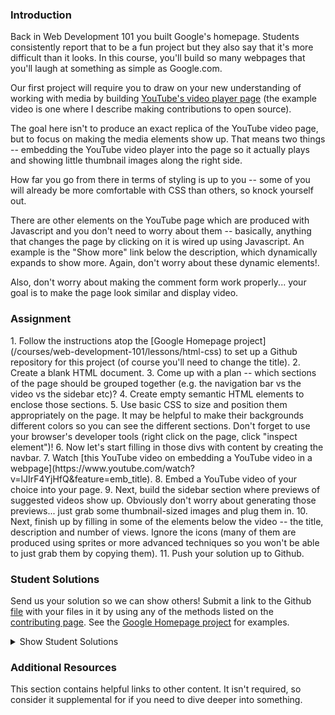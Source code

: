 ### Introduction

Back in Web Development 101 you built Google's homepage. Students consistently report that to be a fun project but they also say that it's more difficult than it looks. In this course, you'll build so many webpages that you'll laugh at something as simple as Google.com.

Our first project will require you to draw on your new understanding of working with media by building [YouTube's video player page](https://www.youtube.com/watch?v=V74l_zS1x8E) (the example video is one where I describe making contributions to open source).

The goal here isn't to produce an exact replica of the YouTube video page, but to focus on making the media elements show up. That means two things -- embedding the YouTube video player into the page so it actually plays and showing little thumbnail images along the right side.

How far you go from there in terms of styling is up to you -- some of you will already be more comfortable with CSS than others, so knock yourself out.

There are other elements on the YouTube page which are produced with Javascript and you don't need to worry about them -- basically, anything that changes the page by clicking on it is wired up using Javascript. An example is the "Show more" link below the description, which dynamically expands to show more. Again, don't worry about these dynamic elements!.

Also, don't worry about making the comment form work properly... your goal is to make the page look similar and display video.

### Assignment

<div class="lesson-content__panel" markdown="1">
1. Follow the instructions atop the [Google Homepage project](/courses/web-development-101/lessons/html-css) to set up a Github repository for this project (of course you'll need to change the title).
2. Create a blank HTML document.
3. Come up with a plan -- which sections of the page should be grouped together (e.g. the navigation bar vs the video vs the sidebar etc)?
4. Create empty semantic HTML elements to enclose those sections.
5. Use basic CSS to size and position them appropriately on the page.  It may be helpful to make their backgrounds different colors so you can see the different sections.  Don't forget to use your browser's developer tools (right click on the page, click "inspect element")!
6. Now let's start filling in those divs with content by creating the navbar.
7. Watch [this YouTube video on embedding a YouTube video in a webpage](https://www.youtube.com/watch?v=lJIrF4YjHfQ&feature=emb_title).
8. Embed a YouTube video of your choice into your page.
9. Next, build the sidebar section where previews of suggested videos show up.  Obviously don't worry about generating those previews... just grab some thumbnail-sized images and plug them in.
10. Next, finish up by filling in some of the elements below the video -- the title, description and number of views.  Ignore the icons (many of them are produced using sprites or more advanced techniques so you won't be able to just grab them by copying them).
11. Push your solution up to Github.
</div>

### Student Solutions

Send us your solution so we can show others! Submit a link to the Github [file](https://github.com/TheOdinProject/curriculum/edit/master/html_css/project_media.md) with your files in it by using any of the methods listed on the [contributing page](http://github.com/TheOdinProject/curriculum/blob/master/contributing.md). See the [Google Homepage project](/courses/web-development-101/lessons/html-css) for examples.

<details markdown="block">
  <summary> Show Student Solutions </summary>

-   Add your solution below this line!
-   [Andrew MacLeod's](https://github.com/a6macleod/youtube-replica) - [View in Browser](https://a6macleod.github.io/youtube-replica/)
-   [Rastko's Solution](https://github.com/RastkoD/The_Odin_Project/tree/master/HTML_and_CSS/YouTube) - [View in Browser](https://youtube-byrastkod.netlify.app/)
-   [Kevin's Solution](https://github.com/Kevlar2222/youtube/tree/master) - [View in Browser](https://kevlar2222.github.io/youtube/)
-   [Hiro's Solution](https://github.com/hrmtk/youtube-page) - [View in Browser](https://hrmtk.github.io/youtube-page/)
-   [Christian's Solution](https://github.com/rueeazy/youtube-clone) - [View in Browser](https://rueeazy.github.io/youtube-clone/)
-   [Tam Tran's Solution](https://github.com/gitdxb/clone-yt) - [View in Browser](https://gitdxb.github.io/clone-yt/)
-   [Ideopunk's Solution](https://github.com/Ideopunk/embed-practice) - [View in Browser](https://ideopunk.github.io/embed-practice/)
-   [Maximiliano Bidegain's Solution](https://github.com/maxibide/my-web-development-journey/tree/master/the-odin-project/html-and-css/embedding-images-and-video) - [View in Browser](https://maxibide.github.io/my-web-development-journey/the-odin-project/html-and-css/embedding-images-and-video/)
-   [mrdiegodev\_ Solution](https://github.com/dhna32/Project--Embedding-Images-and-Video) - [View in Browser](https://dhna32.github.io/Project--Embedding-Images-and-Video/)
-   [descholar's Solution](https://github.com/descholar-ceo/youtube-player-page) - [View in Browser](https://descholar-ceo.github.io/youtube-player-page/)
-   [Othesius's Solution](https://github.com/othesius-exe/mocktube) - [View in Browser](https://othesius-exe.github.io/mocktube/)
-   [Ryan Ameri's Solution](https://github.com/RyanAmeri/odin-project-youtube) - [View in Browser](https://ryanameri.github.io/odin-project-youtube/index.html)
-   [Witah Georjane's Solution](https://github.com/Georjane/youtube_video_player.git) - [View in Browser](https://rawcdn.githack.com/Georjane/youtube_video_player/27644cfc3da4ad8fed2e67320537574cdd59d24f/index.html)
-   [Kalef Amui's Solutionn](https://github.com/kalefamui/YouTube-page) - [View in Browser](https://kalefamui.github.io/YouTube-page/)
-   [Andres Ruiz's Solution](https://github.com/Andrsrz/youtube-player-page-clone) - [View in Browser](https://andrsrz.github.io/youtube-player-page-clone/)
-   [Haroon Abdulrazaq's Solution](https://github.com/paulzay/youtube) - [View in Browser](https://paulzay.github.io/youtube/)
-   [Evanson's Solution](https://github.com/evansinho/YouTube-video-player-page.git) - [View in Browser](https://evansinho.github.io/YouTube-video-player-page/.)
-   [Mugilan's Solution](https://github.com/Mugilan-Codes/youtube-clone) - [View in Browser](https://mugilan-codes.github.io/youtube-clone/)
-   [Abdulaziz Ali's solution](https://github.com/abredi/youtube-clone) - [View in Browser](https://rawcdn.githack.com/abredi/youtube-clone/b5c8c05e6db13109e3118af097b7590c33b71587/index.html)
-   [Jose Salvador's Solution](https://github.com/Jsalvadorpp/youtube-html) - [View in browser](https://jsalvadorpp.github.io/youtube-html/)
-   [Billi0ns' Solution](https://github.com/Billi0ns/Youtube_clone) - [View in browser](https://billi0ns.github.io/Youtube_clone/)
-   [Uduak Essien's Solution](https://github.com/acushlakoncept/youtube-player-page) - [View in browser](https://acushlakoncept.github.io/youtube-player-page/)
-   [Cristian's Solution](https://github.com/cristianCeamatu/youtubeclone) - [View in browser](https://cristianceamatu.github.io/youtubeclone/)
-   [kaliberpoziomka's Solution](https://github.com/kaliberpoziomka/youtube-clone) - [View in browser](https://kaliberpoziomka.github.io/youtube-clone/)
-   [Andrea's Solution](https://github.com/fioriandrea/youtube-page) - [View in browser](https://youtube.andreafiori.now.sh/)
-   [Alexander Nitiola's Solution](https://github.com/TheCre8tor/youtube_clone) - [View in browser](https://thecre8tor.github.io/youtube_clone/)
-   [skele-666's solution](https://github.com/skele-666/youtube-player-page) - [View in browser](https://skele-666.github.io/youtube-player-page/)
-   [Le-Xandar's solution](https://le-xandar.github.io/youtube-clone/) - [View in browser](https://github.com/Le-Xandar/youtube-clone)
-   [Julio's solution](https://github.com/julio22b/youtube-clone) - [View in browser](https://julio22b.github.io/youtube-clone/)
-   [Leavims's solution](https://github.com/leavism/youtube-video-page) - [View in browser](https://leavism.github.io/youtube-video-page/)
-   [Mikael & Ezekiel's solution](https://github.com/mikearaya/youtube_clone) - [View in browser](https://mikearaya.github.io/youtube_clone)
-   [iamjethrooo's solution](https://github.com/iamjethrooo/embedding-images-and-video) - [View in browser](https://iamjethrooo.github.io/embedding-images-and-video/)
-   [Andrija Jelenkovic's solution](https://github.com/Amdrija/youtubeClone) - [View in browser](https://amdrija.github.io/youtubeClone/)
-   [Johongirr's solution](https://github.com/Johongirr/youtube-clone) - [View in browser](https://johongirr.github.io/youtube-clone/)
-   [Abdel Pérez's solution](https://github.com/abdelp/video-player) - [View in browser](https://abdelp.github.io/video-player/)
-   [Imahnama + Ikraamg Solution](https://github.com/imahnama/Youtube-replica) - [View in browser](https://imahnama.github.io/Youtube-replica/)
-   [Joshysmart's Solution](https://github.com/joshysmart/youtube-player-page) - [View in browser](https://joshysmart.github.io/youtube-player-page/)
-   [Zakariye's Solution](https://github.com/ZYusuf10/youtubePracticeClone) -[View in browser](https://zyusuf10.github.io/youtubePracticeClone/index.html)
-   [Rarysson's Solution](https://github.com/rarysson/youtube-player) - [View in browser](https://rarysson.github.io/youtube-player/)
-   [Igorashs's Solution](https://github.com/igorashs/embedding-images-and-video) - [View in browser](https://igorashs.github.io/embedding-images-and-video/)
-   [TheGudu's Solution](https://github.com/TheGudu/YouTubeProjectOdin)
-   [MikkRou's Solution](https://github.com/MikkRou/embeding-images-and-video) - [View in browser](https://mikkrou.github.io/embeding-images-and-video/)
-   [Ivancito and Carlos' Solution](https://github.com/canriquez/html-youtube) - [View in browser](https://canriquez.github.io/html-youtube/)
-   [Ashish's Solution](https://github.com/CodersGas/YouTube-Clone) - [View in browser](https://codersgas.github.io/YouTube-Clone/home-page.html)
-   [Cody's solution](https://github.com/codydegen/youtube_mockup) - [View in browser](https://codydegen.github.io/youtube_mockup/)
-   [Braxton Lemmon's solution](https://github.com/braxtonlemmon/youtube-clone) - [View in browser](https://braxtonlemmon.github.io/youtube-clone/)
-   [David Auza's and Eduardo Reis's solution](https://github.com/davidauza-engineer/Project-Embedding-Images-And-Video) - [View in browser](https://davidauza-engineer.github.io/Project-Embedding-Images-And-Video/)
-   [Gabriel's solution](https://github.com/gabytzubaws/Youtube_embedded_player_clone)
-   [Leticia's solution](https://github.com/gradiva/odin-fullstack-javascript/tree/master/03-HTML_and_CSS/01-Basic_HTML_Page-Structure/youtube-clone) - [View in browser](https://gradiva.github.io/youtube-clone/)
-   [Muhammad Ahmad's solution](https://github.com/thisisMAhmad/youtube-page) - [View in browser](https://thisismahmad.github.io/youtube-page/)
-   [Kevin Vuong's](https://github.com/fffear/embedding_images_and_video) - [View in browser](https://fffear.github.io/embedding_images_and_video/)
-   [Katarzyna Kaswen-Wilk's solution](https://github.com/kikupiku/youtube-copy) - [View in browser](https://kikupiku.github.io/youtube-copy/)
-   [Solodov's solution](https://github.com/solodov-dev/top-youtube) - [View in browser](https://solodov-dev.github.io/top-youtube/)
-   [Vedat's solution](https://github.com/mvedataydin/youtube-video-page) - [View in browser](https://mvedataydin.github.io/youtube-video-page/)
-   [Zayeer's solution](https://github.com/Zayeer/Youtube-s-video-player-page) - [View in browser](https://zayeer.github.io/Youtube-s-video-player-page/)
-   [David Tan's solution](https://github.com/davecmd/youtube-replica) - [View in browser](https://davecmd.github.io/youtube-replica/)
-   [Jitendra Rathore's solution](https://github.com/jitendrrathore/embedding-video-images) - [View in browser](https://jitendrrathore.github.io/embedding-video-images/)
-   [Sampajanno's solution](https://github.com/Sampajanno/embedding-video-images) - [View in browser](https://sampajanno.github.io/building-forms/)
-   [Carmine's Solution](https://github.com/cgrossi/odin-project-youtube-clone) - [View in browser](https://cgrossi.github.io/odin-project-youtube-clone/)
-   [bcikota's solution](https://github.com/bcikota/youtube) - [View in browser](https://bcikota.github.io/youtube/)
-   [Bola Buari's solution](https://github.com/bolah2009/youtube-clone) - [View in browser](https://bolabuari.com/youtube-clone/)
-   [Ricala's solution](https://github.com/Ricala/mock-youtube-page) - [View in browser](https://ricala.github.io/mock-youtube-page/)
-   [N00bG1rl's solution](https://github.com/N00bG1rl/videopage) - [View in browser](https://n00bg1rl.github.io/videopage/)
-   [Jason McKee's solution](https://github.com/jttmckee/youtube) | [Live](https://jttmckee.github.io/youtube/)
-   [Ohlie's solutuin](https://github.com/lco1220/youtube_player_page) - [View in browser](https://lco1220.github.io/youtube_player_page/)
-   [ARaut9's solution](https://github.com/ARaut9/youtube_player_page) - [View in browser](https://araut9.github.io/youtube_player_page/)
-   [Bojo's solution](https://github.com/BojoZahariev/youtube_video) - [View in browser](https://bojozahariev.github.io/youtube_video/)
-   [Hammad Ahmed's solution](https://github.com/shammadahmed/youtube-video-page) - [View in browser](https://shammadahmed.github.io/youtube-video-page)
-   [Helari's solution](https://helaris.github.io/YouTube/)
-   [Smetanca52's solution](https://github.com/Smetanca52/) - [View in browser](https://smetanca52.github.io/youtubelike_page/)
-   [Bojana Karakacev's solution](https://github.com/bojana12/youtube-homepage) - [View in browser](https://bojana12.github.io/youtube-homepage/)
-   [rvalentin1010's solution](https://github.com/rvalentin1010/youtube-video-player) - [View in browser](https://rvalentin1010.github.io/youtube-video-player/)
-   [Qin's solution](https://github.com/hyathynth/youtube_mockup) - [View in browser](https://hyathynth.github.io/youtube_mockup/)
-   [0zra's (scaffold)solution](https://github.com/0zra/embedding) - [View in browser](https://0zra.github.io/embedding/)
-   [Chris MacSwan's solution](https://github.com/cmacswan07/youtubecopy) - [View in browser](https://cmacswan07.github.io/youtubecopy/)
-   [Javier Machin's solution](https://github.com/Javier-Machin/youtube_player) - [View in browser](https://javier-machin.github.io/youtube_player/)
-   [yakherder's basic solution](https://github.com/yakherder614/you-tube)-[View in Browser](https://yakherder614.github.io/you-tube/)
-   [Johan Morin's Solution](https://github.com/MorrisMalone/youtube-copy) - [View in Browser](https://morrismalone.github.io/youtube-copy/)
-   [Ayoub's solution](https://github.com/Skobraf/Youtube_Player_Page) - [View in browser](https://skobraf.github.io/Youtube_Player_Page/)
-   [Jesus' Solution](https://github.com/jsgilberto/Youtube-Video-Page) - [View in browser](https://jsgilberto.github.io/Youtube-Video-Page/)
-   [SarfrazAnjum's solution](https://github.com/SarfrazAnjum/TOP_Embedding-Images-And-Videos) - [View in browser](https://sarfrazanjum.github.io/TOP_Embedding-Images-And-Videos/)
-   [Henry Kirya's solution](https://github.com/harrika/utube/tree/master/utube) - [View in browser](https://harrika.github.io/utube/utube/)
-   [Agnieszka's solution](https://github.com/elPetit69/mock-youtube) - [View in browser](https://elpetit69.github.io/mock-youtube/)
-   [Nate Dimock's solution](https://github.com/Flakari/youtube-page) - [View in browser](https://flakari.github.io/youtube-page/)
-   [walnutdust's solution](https://github.com/walnutdust/mock-youtube) - [View in browser](https://walnutdust.github.io/mock-youtube/)
-   [theghall's solution](https://github.com/theghall/odin-youtube.git) - [View in browser](https://theghall.github.io/odin-youtube/)
-   [Josh Archer's solution](https://gitlab.com/odin-project-josh-archer/embedding-images-and-video) - [View in browser](https://www.josharcher.uk/static/projects/odinproject/embeddingimagesvideo/)
-   [Jmooree30's solution](https://github.com/jmooree30/youtube) - [Live](https://jmooree30.github.io/youtube/)
-   [Jonathan Yiv's solution](https://github.com/JonathanYiv/youtube-video-page) - [Live](https://jonathanyiv.github.io/youtube-video-page/)
-   [holdercp's solution](https://github.com/holdercp/bluetube) - [Live](https://holdercp.github.io/bluetube/)
-   [Justine Cantado's solution](https://github.com/Hannibalony/Hannibalony.github.io/tree/master/yt) - [View in Browser](https://hannibalony.github.io/yt)
-   [yilmazgunalp's solution](https://github.com/yilmazgunalp/youtube_page) - [View in Browser](https://yilmazgunalp.github.io/youtube_page/)
-   [Bottlecap's solution](https://github.com/Bottlecaps4/YouTube-video-page) - [View in Browser](https://bottlecaps4.github.io/YouTube-video-page/)
-   [Jeff's Solution](https://github.com/jmbothe/youtube-homepage) - [View in Browser](https://jmbothe.github.io/youtube-homepage/)
-   [Andrew's solution](https://github.com/andrewr224/embedding-video-project) - [View in browser](https://andrewr224.github.io/embedding-video-project/)
-   [Austin's solution](https://github.com/CouchofTomato/youtube-clone)
-   [Flint Mayers' solution](https://github.com/FlintMayers/youtube_player) - [View in browser](https://flintmayers.github.io/youtube_player/)
-   [Javal's solution](https://github.com/javalnanda/youtube_player_page) - [View in browser](https://javalnanda.github.io/youtube_player_page/)
-   [Paweł R's solution](https://github.com/PawelRokosz/ProjectYT) - [View in browser](http://htmlpreview.github.io/?https://github.com/PawelRokosz/ProjectYT/blob/master/index.html)
-   [Rhys B's solution](https://github.com/105ron/youtube_video_embed) - [View in browser](https://105ron.github.io/youtube_video_embed/)
-   [Donald's solution](https://github.com/donaldali/odin-html-css/tree/master/embedding_media)
-   [Vincent's solution](https://github.com/wingyu/youtube_replica) - [View in browser](http://htmlpreview.github.io/?https://github.com/wingyu/youtube_replica/blob/master/index.html)
-   [Kate McFaul's solution](https://github.com/craftykate/odin-project/tree/master/Chapter_05-Advanced_HTML_and_CSS/youtube) - [View in browser](https://cdn.rawgit.com/craftykate/odin-project/master/Chapter_05-Advanced_HTML_and_CSS/youtube/index.html)
-   [chasmani's solution](https://github.com/chasmani/YoutubeHome) - [View in browser](http://htmlpreview.github.io/?https://github.com/chasmani/YoutubeHome/blob/master/index.html)
-   [Ryan Jordan's solution](https://github.com/krjordan/odin-project/tree/master/video-project) - [View in browser](http://htmlpreview.github.io/?https://github.com/krjordan/odin-project/tree/master/video-project/index.html)
-   [Artur Janik's solution](https://github.com/ArturJanik/ProjectYT) - [View in browser](http://htmlpreview.github.io/?https://github.com/ArturJanik/ProjectYT/blob/master/index2.html)
-   [Hailey's solution](https://github.com/hmfoster/embedded-youtube.git) - [View in browser](http://htmlpreview.github.io/?https://github.com/hmfoster/embedded-youtube/blob/master/index.html)
-   [Rob Pennington's solution](https://github.com/rPen/Mock-Ups/tree/gh-pages/YouTube) - [View in browser](http://rpen.github.io/Mock-Ups/YouTube/index.html)
-   [Dominik Stodolny's solution](https://github.com/dstodolny/odintube/) - [View in browser](http://htmlpreview.github.io/?https://github.com/dstodolny/odintube/blob/master/index.html)
-   [AtActionPark's solution](https://github.com/AtActionPark/odin_embedded_images_and_video) - [View in browser](http://htmlpreview.github.io/?https://github.com/AtActionPark/odin_embedded_images_and_video/blob/master/main.html)
-   [Sasikala's solution](https://github.com/Sasikala-Ravichandran/odin-project) - [View in browser](http://htmlpreview.github.io/?https://github.com/Sasikala-Ravichandran/odin-project/blob/master/Youtube/index.html)
-   [dchen71's solution](https://github.com/dchen71/odin-video-embedding) - [View in browser](https://rawgit.com/dchen71/odin-video-embedding/master/Index.html)
-   [Kevin Mulhern's solution](https://github.com/KevinMulhern/embeded_images_and_videos) - [View in browser](http://htmlpreview.github.io/?https://github.com/KevinMulhern/embeded_images_and_videos/blob/master/index.html)
-   [Dusan Milosavljevic's solution](https://github.com/dusanmilosavljevic1624/Embedding-Images-and-Video) - [View in browser](http://dusanmilosavljevic1624.github.io/Embedding-Images-and-Video/)
-   [Noman Karim's solution](https://github.com/nomankarim/youtube-play-preview) - [View in browser](http://htmlpreview.github.io/?https://github.com/nomankarim/youtube-play-preview/blob/master/index.html)
-   [Cameron Kelley's solution](https://github.com/cameronjkelley/the_odin_project/tree/master/html5_css3/youtube) - [View in browser](https://htmlpreview.github.io/?https://github.com/cameronjkelley/the_odin_project/blob/master/html5_css3/youtube/index.html)
-   [Luke Walker's solution](https://github.com/ubershibs/odin-html-css/tree/master/youtube) - [View in browser](https://htmlpreview.github.io/?https://github.com/ubershibs/odin-html-css/blob/master/youtube/youtube.html)
-   [cdouglass's solution](https://github.com/cdouglass/odin-project-exercises/tree/master/html-css/embedding-images-and-video) - [View in browser](https://htmlpreview.github.io/?https://github.com/cdouglass/odin-project-exercises/blob/master/html-css/embedding-images-and-video/faketube.html)
-   [srashidi's solution](https://github.com/srashidi/Embedded_Images) - [View in browser](http://htmlpreview.github.io/?https://github.com/srashidi/Embedded_Images/blob/master/embedded_images.html)
-   [Miguel Herrera's solution](https://github.com/migueloherrera/utube)
-   [Monika Dutka's solution](https://github.com/rawrins/youtube-video) - [Preview](https://htmlpreview.github.io/?https://github.com/rawrins/youtube-video/blob/master/index.html)
-   [Destroyergm (Stefan)'s solution](https://github.com/destroyergm/youtube-myversion) - [View in browser](https://htmlpreview.github.io/?https://github.com/destroyergm/youtube-myversion/blob/master/youtube.html)
-   [J-kaizen's solution](https://github.com/J-kaizen/TheOdinProject/tree/master/HTML_CSS/embedded_media) - [View in browser](http://htmlpreview.github.io/?https://github.com/J-kaizen/TheOdinProject/blob/master/HTML_CSS/embedded_media/index.html)
-   [Lani's solution](https://github.com/laniywh/the-odin-project/tree/master/html5-css3/embed-youtube-video) - [View in browser](https://htmlpreview.github.io/?https://github.com/laniywh/the-odin-project/blob/master/html5-css3/embed-youtube-video/index.html)
-   [Earth35's solution](https://github.com/Earth35/embedding/blob/master/video_page.html) - [View in browser](https://htmlpreview.github.io/?https://github.com/Earth35/embedding/blob/master/video_page.html)
-   [Shala Qweghen's solution](https://github.com/ShalaQweghen/youtube_clone) - [View in browser](https://htmlpreview.github.io/?https://github.com/ShalaQweghen/youtube_clone/blob/master/index.html)
-   [Leonard's solution](https://github.com/Kr0ntar/youtube-clone) - [View in browser](https://kr0ntar.github.io/youtube-clone/index.html)
-   [Adonias Dantas's solution](https://github.com/adoniasdantas/embedding-images-and-video) - [View in browser](https://adoniasdantas.github.io/embedding-images-and-video/)
-   [daunenok's solution](https://github.com/daunenok/embedded-video) - [View in browser](https://daunenok.github.io/embedded-video/)
-   [Axel's solution](https://github.com/afuh/Youtube) - [View in browser](https://afuh.github.io/Youtube/)
-   [Sophia Wu's solution](https://github.com/SophiaLWu/odin-youtube-project) - [View in browser](https://sophialwu.github.io/odin-youtube-project/)
-   [Neil Cudden's solution](https://github.com/ncud4bloc/YouTube) - [View in browser](https://ncud4bloc.github.io/YouTube/HTML/index.html)
-   [Beth Rathbone's solution](https://github.com/bethrath/youtube-page)
-   [Paul McGarry's solution](https://github.com/thiswillhavetodo/youtube-video-player) - [View in browser](https://thiswillhavetodo.github.io/youtube-video-player/index.html)
-   [tholymap's solution](https://github.com/tholymap/youtube) - [View in browser](http://htmlpreview.github.io/?https://github.com/tholymap/youtube/blob/master/youtube.html)
-   [Swedina's solution](https://github.com/swedinay/UTub-) - [View in browser](https://swedinay.github.io/UTub-/)
-   [DV's solution](https://github.com/dvislearning/odin-yt-clone) - [View in browser](http://htmlpreview.github.io/?https://github.com/dvislearning/odin-yt-clone/blob/master/home.html)
-   [Francisco Carlos's solution](https://github.com/fcarlosdev/youtube_page) - [View in browser](https://fcarlosdev.github.io/youtube_page/)
-   [Mike Smith's solution](https://github.com/MikeSS281986/YouTube-Clone-Page) - [View in browser](https://mikess281986.github.io/YouTube-Clone-Page/)
-   [Elena's solution](https://github.com/elena-sam/youtube-replica-project) - [View in browser](https://elena-sam.github.io/youtube-replica-project/)
-   [Punnadittr's solution](https://github.com/punnadittr/u-tube) - [View in browser](https://punnadittr.github.io/u-tube/)
-   [Sam C's solution](https://github.com/JimmyNeutron8/youtube-clone) - [View in browser](https://jimmyneutron8.github.io/youtube-clone/)
-   [aznafro's solution](https://github.com/aznafro/youtube) - [View in browser](https://aznafro.github.io/youtube/)
-   [Areeba's solution](https://github.com/AREEBAISHTIAQ/youtube-video-page) - [View in browser](https://areebaishtiaq.github.io/youtube-video-page/)
-   [Taylor Johannsen's solution](https://github.com/taylorjohannsen/youtube-mockup) - [View in browser](https://taylorjohannsen.github.io/youtube-mockup/)
-   [Anh Pati's solution](https://github.com/AnhPati/OdinProject_css_html/tree/master/Embendding_images_and_video) - [View in browser](http://dwj.miste.io/odinproject/embedding_images_and_video/)
-   [Gough's solution](https://github.com/Joel-Price/youtube-clone) - [View in browser](https://joel-price.github.io/youtube-clone/)
-   [Ivan's solution](https://github.com/ivandjorgon/youtube-replica) - [View in browser](https://ivandjorgon.github.io/youtube-replica/)
-   [Ghassan's solution](https://github.com/GT001/TOP-Youtube-Player) - [View in browser](https://gt001.github.io/TOP-Youtube-Player/)
-   [Valentino Valenti's solution](https://github.com/1ba1/youtube-video-player-page) - [View in Browser](https://1ba1.github.io/youtube-video-player-page/)
-   [Doris's solution](https://github.com/dsmchen/youtube-video-player-page) - [View in browser](https://dsmchen.github.io/youtube-video-player-page/)
-   [Antonio Marcos's solution](https://github.com/AMarcosCastelo/youtube-video-player-page) - [View in browser](https://amarcoscastelo.github.io/youtube-video-player-page/)
-   [vanny96's solution](https://github.com/vanny96/embed-video) - [View in browser](https://vanny96.github.io/embed-video/)
-   [Carlos Del Real & Gabriela's solution](https://viricruz.github.io/doogle-homepage/) - [View in browser](https://viricruz.github.io/doogle-homepage/)
-   [Nyaga Roy and Rinor Ajeti solution](https://github.com/RoyNyaga/microverse_embedded_video) - [View in browser](https://roynyaga.github.io/microverse_embedded_video/)
-   [Alex Gioffre's Solution](https://github.com/AlexGioffre/Youtube_clone) - [View in browser](https://alexgioffre.github.io/Youtube_clone/)
-   [Dolunaykiz's solution](https://github.com/dolunaykiz/youtube-mockup) - [View in browser](http://htmlpreview.github.io/?https://github.com/dolunaykiz/youtube-mockup/blob/master/index.html)
-   [Halkim44's solution](https://github.com/halkim44/youtube-clone) - [View in browser](https://halkim44.github.io/youtube-clone/)
-   [Aron's solution](https://github.com/aronfischer/Youtube_video_Player) - [View in browser](https://aronfischer.github.io/Youtube_video_Player/)
-   [Nigel Volkmann's solution](https://github.com/Nekolike/Embedded-videos) - [View in browser](https://nekolike.github.io/Embedded-videos/)
-   [Ludivine Poussier's solution](https://github.com/ludivinepoussier/embedded-video) - [View in browser](https://ludivinepoussier.github.io/embedded-video/)
-   [Selene and Ruben solution](https://github.com/rubenpazch/YoutubeVideo) - [View in browser](https://github.com/rubenpazch/YoutubeVideo)
-   [Adriel Bruno's solution](https://github.com/AdrielTrigger/TOP---Youtube-Clone) - [View in browser](https://adrieltrigger.github.io/TOP---Youtube-Clone/)
-   [Jamesredux's solution](https://github.com/Jamesredux/youtube-clone) - [View in browser](https://jamesredux.github.io/youtube-clone/)
-   [Scott Bowles's solution](https://github.com/scottBowles/youtube-video-player) - [View in browser](https://scottbowles.github.io/youtube-video-player/)
-   [Veskenazi's solution](https://github.com/veskenazi/youtube-video-page) - [View in browser](https://veskenazi.github.io/youtube-video-page/)
-   [m-rejdych's solution](https://github.com/m-rejdych/Youtube-page) - [View in browser](https://m-rejdych.github.io/Youtube-page/)
-   [ranmaru22's solution](https://github.com/ranmaru22/the_odin_project/tree/master/youtube-clone) - [View in Browser](https://ranmaru22.github.io/the_odin_project/youtube-clone/)
-   [Caosmagnvm's solution](https://github.com/caosmagnvm/youtube-homepage) - [View in Browser](https://caosmagnvm.github.io/youtube-homepage/)
-   [mangakiko's Solution](https://github.com/magakiko/Youtube-Videopage) - [View in Browser](https://magakiko.github.io/Youtube-Videopage/)
-   [barrysweneey's solution](https://github.com/barrysweeney/embedding-practice) - [View in Browser](https://barrysweeney.github.io/embedding-practice/)
-   [Timework's solution](https://github.com/Timework/youtube-clone/tree/master) - [View in Browser](https://timework.github.io/youtube-clone/)
-   [bhenning83's solution](https://github.com/bhenning83/youtube-homepage) - [View in Browser](https://bhenning83.github.io/youtube-homepage/)
-   [Joe Thompson's Solution](https://github.com/jlthompso/embedded-media) - [View in Browser](https://jlthompso.github.io/embedded-media/)
-   [AnsellMaximilian's Solution](https://github.com/AnsellMaximilian/Youtube-video-page) - [View in Browser](https://ansellmaximilian.github.io/Youtube-video-page/)
-   [Kenneth H's Solution](https://github.com/kholston/youtube-player-page) - [View in Browser](https://kholston.github.io/youtube-player-page/)
-   [Nijepa's Solution](https://github.com/nijepa/embedding-images-and-video) - [View in Browser](https://nijepa.github.io/embedding-images-and-video/)
-   [Sanyogita's Solution](https://github.com/SanyogitaPandit/html-css/tree/master/youtube)
-   [Violet's Solution](https://github.com/violetguos/html-css/tree/master/youtube) - [View in Browser](https://violetguos.github.io/html-css/youtube/)
-   [Jonathan Altine's Solution](https://github.com/JonathanAltine/YoutubeVideoPage) - [View in Browser](https://jonathanaltine.github.io/YoutubeVideoPage/)
-   [skwiryt's solution](https://github.com/skwiryt/youtube-clone) - [View in Browser](https://skwiryt.github.io/youtube-clone/)
-   [icepick-pauly's solution](https://github.com/icepick-pauly/top_htmlcss_youtubeclone) - [View in Browser](https://icepick-pauly.github.io/top_htmlcss_youtubeclone/)

</details>

### Additional Resources

This section contains helpful links to other content. It isn't required, so consider it supplemental for if you need to dive deeper into something.
